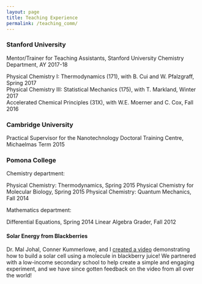 ```yaml
---
layout: page
title: Teaching Experience
permalink: /teaching_comm/
---
```


### Stanford University  

Mentor/Trainer for Teaching Assistants, Stanford University Chemistry Department, AY 2017-18  

Physical Chemistry I: Thermodynamics (171), with B. Cui and W. Pfalzgraff, Spring 2017  
Physical Chemistry III: Statistical Mechanics (175), with T. Markland, Winter 2017  
Accelerated Chemical Principles (31X), with W.E. Moerner and C. Cox, Fall 2016  

### Cambridge University

Practical Supervisor for the Nanotechnology Doctoral Training Centre, Michaelmas Term 2015

### Pomona College

Chemistry department:  

Physical Chemistry: Thermodynamics, Spring 2015
Physical Chemistry for Molecular Biology, Spring 2015
Physical Chemistry: Quantum Mechanics, Fall 2014

Mathematics department:  

Differential Equations, Spring 2014
Linear Algebra Grader, Fall 2012

#### Solar Energy from Blackberries
Dr. Mal Johal, Conner Kummerlowe, and I [created a video](https://www.youtube.com/watch?v=8hertoGXWtE) demonstrating how to build a solar cell using a molecule in blackberry juice! We partnered with a low-income secondary school to help create a simple and engaging experiment, and we have since gotten feedback on the video from all over the world!
